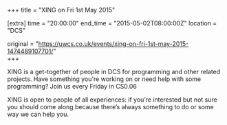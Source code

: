 +++
title = "XING on Fri 1st May 2015"

[extra]
time = "20:00:00"
end_time = "2015-05-02T08:00:00Z"
location = "DCS"

original = "https://uwcs.co.uk/events/xing-on-fri-1st-may-2015-1474489107701/"    
+++

XING is a get-together of people in DCS for programming and other related projects. Have something you're working on or need help with some programming? Join us every Friday in CS0.06

XING is open to people of all experiences: if you’re interested but not sure you should come along because there’s always something to do or some way we can help you.

